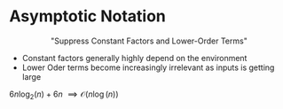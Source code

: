 # Asymptotic Notation
$$\text{"Suppress Constant Factors and Lower-Order Terms"}$$
- Constant factors generally highly depend on the environment
- Lower Oder terms become increasingly irrelevant as inputs is getting large

$6n\log_{2}(n)+6n$
 $\implies \mathcal{O}(n\log(n))$

